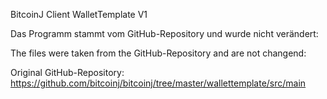 BitcoinJ Client WalletTemplate V1

Das Programm stammt vom GitHub-Repository und wurde nicht verändert:

The files were taken from the GitHub-Repository and are not changend:

Original GitHub-Repository: https://github.com/bitcoinj/bitcoinj/tree/master/wallettemplate/src/main
